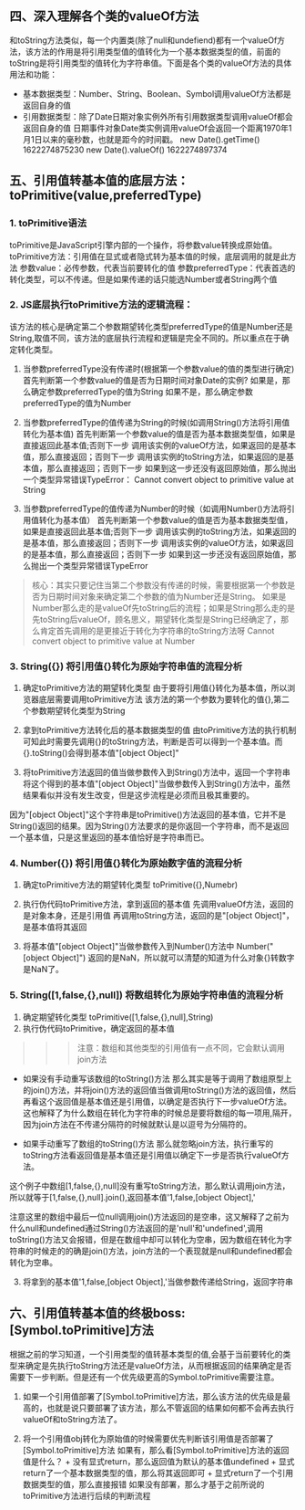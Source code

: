## 四、深入理解各个类的valueOf方法
和toString方法类似，每一个内置类(除了null和undefiend)都有一个valueOf方法，该方法的作用是将引用类型值的值转化为一个基本数据类型的值，前面的toString是将引用类型的值转化为字符串值。下面是各个类的valueOf方法的具体用法和功能：

+ 基本数据类型：Number、String、Boolean、Symbol调用valueOf方法都是返回自身的值
+ 引用数据类型：除了Date日期对象实例外所有引用数据类型调用valueOf都会返回自身的值
日期事件对象Date类实例调用valueOf会返回一个距离1970年1月1日以来的毫秒数，也就是距今的时间戳。
new Date().getTime()   1622274875230
new Date().valueOf()   1622274897374

## 五、引用值转基本值的底层方法：toPrimitive(value,preferredType)
### 1. toPrimitive语法
toPrimitive是JavaScript引擎内部的一个操作，将参数value转换成原始值。
toPrimitive方法：引用值在显式或者隐式转为基本值的时候，底层调用的就是此方法
参数value：必传参数，代表当前要转化的值
参数preferredType：代表首选的转化类型，可以不传递。但是如果传递的话只能选Number或者String两个值

### 2. JS底层执行toPrimitive方法的逻辑流程：
该方法的核心是确定第二个参数期望转化类型preferredType的值是Number还是String,取值不同，该方法的底层执行流程和逻辑是完全不同的。所以重点在于确定转化类型。
1. 当参数preferredType没有传递时(根据第一个参数value的值的类型进行确定)
首先判断第一个参数value的值是否为日期时间对象Date的实例?
如果是，那么确定参数preferredType的值为String
如果不是，那么确定参数preferredType的值为Number

2. 当参数preferredType的值传递为String的时候(如调用String()方法将引用值转化为基本值)
首先判断第一个参数value的值是否为基本数据类型值，如果是直接返回此基本值;否则下一步
调用该实例的valueOf方法，如果返回的是基本值，那么直接返回；否则下一步
调用该实例的toString方法，如果返回的是基本值，那么直接返回；否则下一步
如果到这一步还没有返回原始值，那么抛出一个类型异常错误TypeError：
Cannot convert object to primitive value at String

3. 当参数preferredType的值传递为Number的时候（如调用Number()方法将引用值转化为基本值）
首先判断第一个参数value的值是否为基本数据类型值，如果是直接返回此基本值;否则下一步
调用该实例的toString方法，如果返回的是基本值，那么直接返回；否则下一步
调用该实例的valueOf方法，如果返回的是基本值，那么直接返回；否则下一步
如果到这一步还没有返回原始值，那么抛出一个类型异常错误TypeError

> 核心：其实只要记住当第二个参数没有传递的时候，需要根据第一个参数是否为日期时间对象来确定第二个参数的值为Number还是String。
如果是Number那么走的是valueOf先toString后的流程；如果是String那么走的是先toString后valueOf，顾名思义，期望转化类型是String已经确定了，那么肯定首先调用的是更接近于转化为字符串的toString方法呀
Cannot convert object to primitive value at Number
### 3. String({}) 将引用值{}转化为原始字符串值的流程分析

1. 确定toPrimitive方法的期望转化类型
由于要将引用值{}转化为基本值，所以浏览器底层需要调用toPrimitive方法
该方法的第一个参数为要转化的值{},第二个参数期望转化类型为String

2. 拿到toPrimitive方法转化后的基本数据类型的值
由toPrimitive方法的执行机制可知此时需要先调用{}的toString方法，判断是否可以得到一个基本值。而{}.toString()会得到基本值"[object Object]"

3. 将toPrimitive方法返回的值当做参数传入到String()方法中，返回一个字符串
将这个得到的基本值"[object Object]"当做参数传入到String()方法中，虽然结果看似并没有发生改变，但是这步流程是必须而且极其重要的。

因为"[object Object]"这个字符串是toPrimitive()方法返回的基本值，它并不是String()返回的结果。因为String()方法要求的是你返回一个字符串，而不是返回一个基本值，只是这里返回的基本值恰好是字符串而已。
### 4. Number({}) 将引用值{}转化为原始数字值的流程分析

1. 确定toPrimitive方法的期望转化类型
toPrimitive({},Numebr)

2. 执行伪代码toPrimitive方法，拿到返回的基本值
先调用valueOf方法，返回的是对象本身，还是引用值
再调用toString方法，返回的是"[object Object]"，是基本值将其返回

3. 将基本值"[object Object]"当做参数传入到Number()方法中
Number("[object Object]") 返回的是NaN，所以就可以清楚的知道为什么对象{}转数字是NaN了。

### 5. String([1,false,{},null]) 将数组转化为原始字符串值的流程分析
1. 确定期望转化类型 toPrimitive([1,false,{},null],String)
2. 执行伪代码toPrimitive，确定返回的基本值
>>> 注意：数组和其他类型的引用值有一点不同，它会默认调用join方法

+ 如果没有手动重写该数组的toString()方法
那么其实是等于调用了数组原型上的join()方法，并将join()方法的返回值当做调用toString()方法的返回值，然后再看这个返回值是基本值还是引用值，以确定是否执行下一步valueOf方法。
这也解释了为什么数组在转化为字符串的时候总是要将数组的每一项用,隔开，因为join方法在不传递分隔符的时候就默认是以逗号为分隔符的。

+ 如果手动重写了数组的toString()方法
那么就忽略join方法，执行重写的toString方法看返回值是基本值还是引用值以确定下一步是否执行valueOf方法。

这个例子中数组[1,false,{},null]没有重写toString方法，那么默认调用join方法，所以就等于[1,false,{},null].join(),返回基本值'1,false,[object Object],'

注意这里的数组中最后一位null调用join()方法返回的是空串，这又解释了之前为什么null和undefined通过String()方法返回的是'null'和'undefined',调用toString()方法又会报错，但是在数组中却可以转化为空串，因为数组在转化为字符串的时候走的的确是join()方法，join方法的一个表现就是null和undefined都会转化为空串。

3. 将拿到的基本值'1,false,[object Object],'当做参数传递给String，返回字符串

## 六、引用值转基本值的终极boss:[Symbol.toPrimitive]方法
根据之前的学习知道，一个引用类型的值转基本类型的值,会基于当前要转化的类型来确定是先执行toString方法还是valueOf方法，从而根据返回的结果确定是否需要下一步判断。但是还有一个优先级更高的Symbol.toPrimitive需要注意。


1. 如果一个引用值部署了[Symbol.toPrimitive]方法，那么该方法的优先级是最高的，也就是说只要部署了该方法，那么不管返回的结果如何都不会再去执行valueOf和toString方法了。

2. 将一个引用值obj转化为原始值的时候需要优先判断该引用值是否部署了[Symbol.toPrimitive]方法
如果有，那么看[Symbol.toPrimitive]方法的返回值是什么？
		+ 没有显式return，那么返回值为默认的基本值undefined
		+ 显式return了一个基本数据类型的值，那么将其返回即可
		+ 显式return了一个引用数据类型的值，那么直接报错
如果没有部署，那么才基于之前所说的toPrimitive方法进行后续的判断流程
